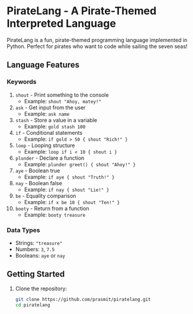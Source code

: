 # PirateLang - A Pirate-Themed Interpreted Language

PirateLang is a fun, pirate-themed programming language implemented in Python. Perfect for pirates who want to code while sailing the seven seas!

## Language Features

### Keywords
1. `shout` - Print something to the console
   - Example: `shout "Ahoy, matey!"`
2. `ask` - Get input from the user
   - Example: `ask name`
3. `stash` - Store a value in a variable
   - Example: `gold stash 100`
4. `if` - Conditional statements
   - Example: `if gold > 50 { shout "Rich!" }`
5. `loop` - Looping structure
   - Example: `loop if i < 10 { shout i }`
6. `plunder` - Declare a function
   - Example: `plunder greet() { shout "Ahoy!" }`
7. `aye` - Boolean true
   - Example: `if aye { shout "Truth!" }`
8. `nay` - Boolean false
   - Example: `if nay { shout "Lie!" }`
9. `be` - Equality comparison
   - Example: `if x be 10 { shout "Ten!" }`
10. `booty` - Return from a function
    - Example: `booty treasure`

### Data Types
- Strings: `"treasure"`
- Numbers: `3`, `7.5`
- Booleans: `aye` or `nay`

## Getting Started

1. Clone the repository:
   ```bash
   git clone https://github.com/prasmit/piratelang.git
   cd piratelang
